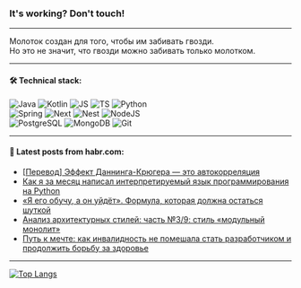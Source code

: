### It's working? Don't touch!

---
Молоток создан для того, чтобы им забивать гвозди. <br>
Но это не значит, что гвозди можно забивать только молотком.

---

#### 🛠️ Technical stack:

![Java](https://img.shields.io/badge/Java-informational?logo=Oracle&style=flat&logoColor=white&color=FF4500)
![Kotlin](https://img.shields.io/badge/Kotlin-informational?logo=Kotlin&style=flat&logoColor=white&color=774D97)
![JS](https://img.shields.io/badge/JS-informational?logo=javaScript&style=flat&logoColor=black&color=F7Df1E)
![TS](https://img.shields.io/badge/TypeScript-informational?logo=typeScript&style=flat&logoColor=black&color=017acc)
![Python](https://img.shields.io/badge/Python-informational?logo=Python&style=flat&logoColor=black&color=ffdd54) <br>
![Spring](https://img.shields.io/badge/SpringBoot-informational?logo=SpringBoot&style=flat&logoColor=white&color=6DB33F) 
![Next](https://img.shields.io/badge/Next.js-informational?logo=Next.js&style=flat&logoColor=white&color=3671a1)
![Nest](https://img.shields.io/badge/NestJS-informational?logo=NestJS&style=flat&logoColor=white&color=E0234E)
![NodeJS](https://img.shields.io/badge/NodeJS-informational?logo=node.js&style=flat&logoColor=white&color=70A760) <br>
![PostgreSQL](https://img.shields.io/badge/PostgreSQL-informational?logo=PostgreSQL&style=flat&logoColor=white&color=DAA520)
![MongoDB](https://img.shields.io/badge/MongoDB-informational?logo=MongoDB&style=flat&logoColor=white&color=870000)
![Git](https://img.shields.io/badge/Git-informational?logo=git&style=flat&logoColor=white&color=f74e28)

___

#### 💬 Latest posts from habr.com:

<!-- BLOG-POST-LIST:START -->
- [[Перевод] Эффект Даннинга-Крюгера — это автокорреляция](https://habr.com/ru/articles/776444/?utm_source=habrahabr&utm_medium=rss&utm_campaign=776444)
- [Как я за месяц написал интерпретируемый язык программирования на Python](https://habr.com/ru/articles/776438/?utm_source=habrahabr&utm_medium=rss&utm_campaign=776438)
- [«Я его обучу, а он уйдёт». Формула, которая должна остаться шуткой](https://habr.com/ru/companies/wehive/articles/776432/?utm_source=habrahabr&utm_medium=rss&utm_campaign=776432)
- [Анализ архитектурных стилей: часть №3/9: стиль «модульный монолит»](https://habr.com/ru/articles/776428/?utm_source=habrahabr&utm_medium=rss&utm_campaign=776428)
- [Путь к мечте: как инвалидность не помешала стать разработчиком и продолжить борьбу за здоровье](https://habr.com/ru/articles/776424/?utm_source=habrahabr&utm_medium=rss&utm_campaign=776424)
<!-- BLOG-POST-LIST:END -->

---
[![Top Langs](https://github-readme-stats-git-master-advtsetting-gmailcom.vercel.app/api/top-langs/?username=zloylis&langs_count=10&hide_title=false&title_color=e6edf3&size_weight=0.5&count_weight=0.5&layout=compact&hide_border=true&theme=dracula)](https://github.com/zloylis)

<!-- ![GitHub stats](https://github-readme-stats-git-master-advtsetting-gmailcom.vercel.app/api?username=zloylis&show_icons=true&hide_border=true&theme=dracula&hide_title=true&include_all_commits=true&count_private=true&hide=contribs&hide_rank=true) -->

